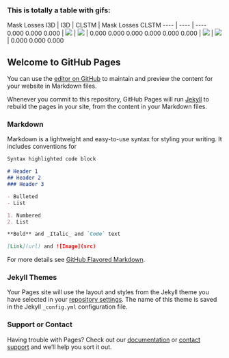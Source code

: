 ### This is totally a table with gifs:

Mask Losses I3D | I3D | CLSTM | Mask Losses CLSTM
---- | ---- | ----
0.000 0.000 0.000 | <img src="{{ site.baseurl }}/gifs/I3DTest.gif"> | <img src="{{ site.baseurl }}/gifs/CLSTMTest.gif"> | 0.000 0.000 0.000
0.000 0.000 0.000 | <img src="{{ site.baseurl }}/gifs/I3DTest.webp"> | <img src="{{ site.baseurl }}/gifs/CLSTMTest.gif"> | 0.000 0.000 0.000



## Welcome to GitHub Pages

You can use the [editor on GitHub](https://github.com/despair889/despair889.github.io/edit/master/index.md) to maintain and preview the content for your website in Markdown files.

Whenever you commit to this repository, GitHub Pages will run [Jekyll](https://jekyllrb.com/) to rebuild the pages in your site, from the content in your Markdown files.

### Markdown

Markdown is a lightweight and easy-to-use syntax for styling your writing. It includes conventions for

```markdown
Syntax highlighted code block

# Header 1
## Header 2
### Header 3

- Bulleted
- List

1. Numbered
2. List

**Bold** and _Italic_ and `Code` text

[Link](url) and ![Image](src)
```

For more details see [GitHub Flavored Markdown](https://guides.github.com/features/mastering-markdown/).

### Jekyll Themes

Your Pages site will use the layout and styles from the Jekyll theme you have selected in your [repository settings](https://github.com/despair889/despair889.github.io/settings). The name of this theme is saved in the Jekyll `_config.yml` configuration file.

### Support or Contact

Having trouble with Pages? Check out our [documentation](https://help.github.com/categories/github-pages-basics/) or [contact support](https://github.com/contact) and we’ll help you sort it out.
